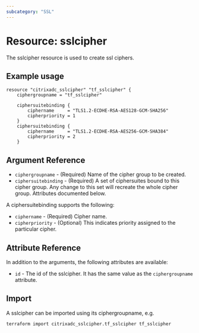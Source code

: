 ```yaml
---
subcategory: "SSL"
---
```


# Resource: sslcipher

The sslcipher resource is used to create ssl ciphers.


## Example usage

```hcl
resource "citrixadc_sslcipher" "tf_sslcipher" {
    ciphergroupname = "tf_sslcipher"

    ciphersuitebinding {
        ciphername     = "TLS1.2-ECDHE-RSA-AES128-GCM-SHA256"
        cipherpriority = 1
    }
    ciphersuitebinding {
        ciphername     = "TLS1.2-ECDHE-RSA-AES256-GCM-SHA384"
        cipherpriority = 2
    }
```


## Argument Reference

* `ciphergroupname` - (Required) Name of the cipher group to be created.
* `ciphersuitebinding` - (Required) A set of ciphersuites bound to this cipher group. Any change to this set will recreate the whole cipher group. Attributes documented below.

A ciphersuitebinding supports the following:

* `ciphername` - (Required) Cipher name.
* `cipherpriority` - (Optional) This indicates priority assigned to the particular cipher.


## Attribute Reference

In addition to the arguments, the following attributes are available:

* `id` - The id of the sslcipher. It has the same value as the `ciphergroupname` attribute.


## Import

A sslcipher can be imported using its ciphergroupname, e.g.

```shell
terraform import citrixadc_sslcipher.tf_sslcipher tf_sslcipher
```
